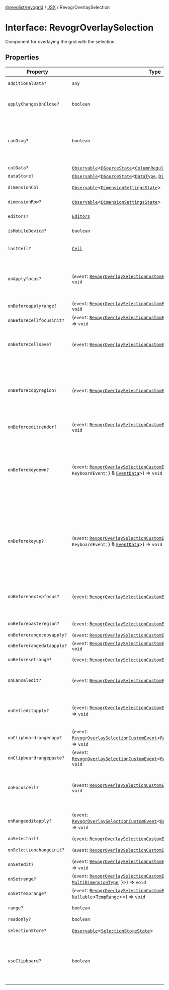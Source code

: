 [@revolist/revogrid](README.md) / [JSX](Namespace.JSX.md) / RevogrOverlaySelection

# Interface: RevogrOverlaySelection

Component for overlaying the grid with the selection.

## Properties

| Property | Type | Description | Defined in |
| ------ | ------ | ------ | ------ |
| `additionalData?` | `any` | Additional data to pass to renderer. | [src/components.d.ts:1892](https://github.com/revolist/revogrid/blob/477507f867ff98f395e0119897545945e222b246/src/components.d.ts#L1892) |
| `applyChangesOnClose?` | `boolean` | If true applys changes when cell closes if not Escape. | [src/components.d.ts:1896](https://github.com/revolist/revogrid/blob/477507f867ff98f395e0119897545945e222b246/src/components.d.ts#L1896) |
| `canDrag?` | `boolean` | Enable revogr-order-editor component (read more in revogr-order-editor component). Allows D&D. | [src/components.d.ts:1900](https://github.com/revolist/revogrid/blob/477507f867ff98f395e0119897545945e222b246/src/components.d.ts#L1900) |
| `colData?` | [`Observable`](TypeAlias.Observable.md)\<[`DSourceState`](TypeAlias.DSourceState.md)\<[`ColumnRegular`](Interface.ColumnRegular.md), [`DimensionCols`](TypeAlias.DimensionCols.md)\>\> | Column data store. | [src/components.d.ts:1904](https://github.com/revolist/revogrid/blob/477507f867ff98f395e0119897545945e222b246/src/components.d.ts#L1904) |
| `dataStore?` | [`Observable`](TypeAlias.Observable.md)\<[`DSourceState`](TypeAlias.DSourceState.md)\<[`DataType`](TypeAlias.DataType.md), [`DimensionRows`](TypeAlias.DimensionRows.md)\>\> | Row data store. | [src/components.d.ts:1908](https://github.com/revolist/revogrid/blob/477507f867ff98f395e0119897545945e222b246/src/components.d.ts#L1908) |
| `dimensionCol` | [`Observable`](TypeAlias.Observable.md)\<[`DimensionSettingsState`](Interface.DimensionSettingsState.md)\> | Dimension settings X. | [src/components.d.ts:1912](https://github.com/revolist/revogrid/blob/477507f867ff98f395e0119897545945e222b246/src/components.d.ts#L1912) |
| `dimensionRow?` | [`Observable`](TypeAlias.Observable.md)\<[`DimensionSettingsState`](Interface.DimensionSettingsState.md)\> | Dimension settings Y. | [src/components.d.ts:1916](https://github.com/revolist/revogrid/blob/477507f867ff98f395e0119897545945e222b246/src/components.d.ts#L1916) |
| `editors?` | [`Editors`](TypeAlias.Editors.md) | Custom editors register. | [src/components.d.ts:1920](https://github.com/revolist/revogrid/blob/477507f867ff98f395e0119897545945e222b246/src/components.d.ts#L1920) |
| `isMobileDevice?` | `boolean` | Is mobile view mode. | [src/components.d.ts:1924](https://github.com/revolist/revogrid/blob/477507f867ff98f395e0119897545945e222b246/src/components.d.ts#L1924) |
| `lastCell?` | [`Cell`](Interface.Cell.md) | Last real coordinates positions + 1. | [src/components.d.ts:1928](https://github.com/revolist/revogrid/blob/477507f867ff98f395e0119897545945e222b246/src/components.d.ts#L1928) |
| `onApplyfocus?` | (`event`: [`RevogrOverlaySelectionCustomEvent`](Interface.RevogrOverlaySelectionCustomEvent.md)\<[`FocusRenderEvent`](Interface.FocusRenderEvent.md)\>) => `void` | Before cell get focused. To prevent the default behavior of applying the edit data, you can call `e.preventDefault()`. | [src/components.d.ts:1932](https://github.com/revolist/revogrid/blob/477507f867ff98f395e0119897545945e222b246/src/components.d.ts#L1932) |
| `onBeforeapplyrange?` | (`event`: [`RevogrOverlaySelectionCustomEvent`](Interface.RevogrOverlaySelectionCustomEvent.md)\<[`FocusRenderEvent`](Interface.FocusRenderEvent.md)\>) => `void` | Before range applied. | [src/components.d.ts:1936](https://github.com/revolist/revogrid/blob/477507f867ff98f395e0119897545945e222b246/src/components.d.ts#L1936) |
| `onBeforecellfocusinit?` | (`event`: [`RevogrOverlaySelectionCustomEvent`](Interface.RevogrOverlaySelectionCustomEvent.md)\<[`BeforeSaveDataDetails`](TypeAlias.BeforeSaveDataDetails.md)\>) => `void` | Before cell focus. | [src/components.d.ts:1940](https://github.com/revolist/revogrid/blob/477507f867ff98f395e0119897545945e222b246/src/components.d.ts#L1940) |
| `onBeforecellsave?` | (`event`: [`RevogrOverlaySelectionCustomEvent`](Interface.RevogrOverlaySelectionCustomEvent.md)\<`any`\>) => `void` | Runs before cell save. Can be used to override or cancel original save. | [src/components.d.ts:1944](https://github.com/revolist/revogrid/blob/477507f867ff98f395e0119897545945e222b246/src/components.d.ts#L1944) |
| `onBeforecopyregion?` | (`event`: [`RevogrOverlaySelectionCustomEvent`](Interface.RevogrOverlaySelectionCustomEvent.md)\<`any`\>) => `void` | Before clipboard copy happened. Validate data before copy. To prevent the default behavior of editing data and use your own implementation, call `e.preventDefault()`. | [src/components.d.ts:1948](https://github.com/revolist/revogrid/blob/477507f867ff98f395e0119897545945e222b246/src/components.d.ts#L1948) |
| `onBeforeeditrender?` | (`event`: [`RevogrOverlaySelectionCustomEvent`](Interface.RevogrOverlaySelectionCustomEvent.md)\<[`FocusRenderEvent`](Interface.FocusRenderEvent.md)\>) => `void` | Before editor render. | [src/components.d.ts:1952](https://github.com/revolist/revogrid/blob/477507f867ff98f395e0119897545945e222b246/src/components.d.ts#L1952) |
| `onBeforekeydown?` | (`event`: [`RevogrOverlaySelectionCustomEvent`](Interface.RevogrOverlaySelectionCustomEvent.md)\<\{ `original`: `KeyboardEvent`; \} & [`EventData`](TypeAlias.EventData.md)\>) => `void` | Before key up event proxy, used to prevent key up trigger. If you have some custom behaviour event, use this event to check if it wasn't processed by internal logic. Call preventDefault(). | [src/components.d.ts:1956](https://github.com/revolist/revogrid/blob/477507f867ff98f395e0119897545945e222b246/src/components.d.ts#L1956) |
| `onBeforekeyup?` | (`event`: [`RevogrOverlaySelectionCustomEvent`](Interface.RevogrOverlaySelectionCustomEvent.md)\<\{ `original`: `KeyboardEvent`; \} & [`EventData`](TypeAlias.EventData.md)\>) => `void` | Before key down event proxy, used to prevent key down trigger. If you have some custom behaviour event, use this event to check if it wasn't processed by internal logic. Call preventDefault(). | [src/components.d.ts:1960](https://github.com/revolist/revogrid/blob/477507f867ff98f395e0119897545945e222b246/src/components.d.ts#L1960) |
| `onBeforenextvpfocus?` | (`event`: [`RevogrOverlaySelectionCustomEvent`](Interface.RevogrOverlaySelectionCustomEvent.md)\<[`Cell`](Interface.Cell.md)\>) => `void` | Fired when change of viewport happens. Usually when we switch between pinned regions. | [src/components.d.ts:1964](https://github.com/revolist/revogrid/blob/477507f867ff98f395e0119897545945e222b246/src/components.d.ts#L1964) |
| `onBeforepasteregion?` | (`event`: [`RevogrOverlaySelectionCustomEvent`](Interface.RevogrOverlaySelectionCustomEvent.md)\<`any`\>) => `void` | Before region paste happened. | [src/components.d.ts:1968](https://github.com/revolist/revogrid/blob/477507f867ff98f395e0119897545945e222b246/src/components.d.ts#L1968) |
| `onBeforerangecopyapply?` | (`event`: [`RevogrOverlaySelectionCustomEvent`](Interface.RevogrOverlaySelectionCustomEvent.md)\<[`ChangedRange`](TypeAlias.ChangedRange.md)\>) => `void` | Before range copy. | [src/components.d.ts:1972](https://github.com/revolist/revogrid/blob/477507f867ff98f395e0119897545945e222b246/src/components.d.ts#L1972) |
| `onBeforerangedataapply?` | (`event`: [`RevogrOverlaySelectionCustomEvent`](Interface.RevogrOverlaySelectionCustomEvent.md)\<[`FocusRenderEvent`](Interface.FocusRenderEvent.md)\>) => `void` | Range data apply. | [src/components.d.ts:1976](https://github.com/revolist/revogrid/blob/477507f867ff98f395e0119897545945e222b246/src/components.d.ts#L1976) |
| `onBeforesetrange?` | (`event`: [`RevogrOverlaySelectionCustomEvent`](Interface.RevogrOverlaySelectionCustomEvent.md)\<`any`\>) => `void` | Before range selection applied. | [src/components.d.ts:1980](https://github.com/revolist/revogrid/blob/477507f867ff98f395e0119897545945e222b246/src/components.d.ts#L1980) |
| `onCanceledit?` | (`event`: [`RevogrOverlaySelectionCustomEvent`](Interface.RevogrOverlaySelectionCustomEvent.md)\<`any`\>) => `void` | Used for editors support when editor close requested. | [src/components.d.ts:1984](https://github.com/revolist/revogrid/blob/477507f867ff98f395e0119897545945e222b246/src/components.d.ts#L1984) |
| `onCelleditapply?` | (`event`: [`RevogrOverlaySelectionCustomEvent`](Interface.RevogrOverlaySelectionCustomEvent.md)\<[`BeforeSaveDataDetails`](TypeAlias.BeforeSaveDataDetails.md)\>) => `void` | Cell edit apply to the data source. Triggers datasource edit on the root level. | [src/components.d.ts:1988](https://github.com/revolist/revogrid/blob/477507f867ff98f395e0119897545945e222b246/src/components.d.ts#L1988) |
| `onClipboardrangecopy?` | (`event`: [`RevogrOverlaySelectionCustomEvent`](Interface.RevogrOverlaySelectionCustomEvent.md)\<[`RangeClipboardCopyEventProps`](TypeAlias.RangeClipboardCopyEventProps.md)\>) => `void` | Range copy. | [src/components.d.ts:1992](https://github.com/revolist/revogrid/blob/477507f867ff98f395e0119897545945e222b246/src/components.d.ts#L1992) |
| `onClipboardrangepaste?` | (`event`: [`RevogrOverlaySelectionCustomEvent`](Interface.RevogrOverlaySelectionCustomEvent.md)\<[`RangeClipboardPasteEvent`](TypeAlias.RangeClipboardPasteEvent.md)\>) => `void` | Range paste event. | [src/components.d.ts:1996](https://github.com/revolist/revogrid/blob/477507f867ff98f395e0119897545945e222b246/src/components.d.ts#L1996) |
| `onFocuscell?` | (`event`: [`RevogrOverlaySelectionCustomEvent`](Interface.RevogrOverlaySelectionCustomEvent.md)\<[`ApplyFocusEvent`](Interface.ApplyFocusEvent.md)\>) => `void` | Cell get focused. To prevent the default behavior of applying the edit data, you can call `e.preventDefault()`. | [src/components.d.ts:2000](https://github.com/revolist/revogrid/blob/477507f867ff98f395e0119897545945e222b246/src/components.d.ts#L2000) |
| `onRangeeditapply?` | (`event`: [`RevogrOverlaySelectionCustomEvent`](Interface.RevogrOverlaySelectionCustomEvent.md)\<[`BeforeRangeSaveDataDetails`](TypeAlias.BeforeRangeSaveDataDetails.md)\>) => `void` | Range data apply. Triggers datasource edit on the root level. | [src/components.d.ts:2004](https://github.com/revolist/revogrid/blob/477507f867ff98f395e0119897545945e222b246/src/components.d.ts#L2004) |
| `onSelectall?` | (`event`: [`RevogrOverlaySelectionCustomEvent`](Interface.RevogrOverlaySelectionCustomEvent.md)\<`any`\>) => `void` | Select all. | [src/components.d.ts:2008](https://github.com/revolist/revogrid/blob/477507f867ff98f395e0119897545945e222b246/src/components.d.ts#L2008) |
| `onSelectionchangeinit?` | (`event`: [`RevogrOverlaySelectionCustomEvent`](Interface.RevogrOverlaySelectionCustomEvent.md)\<[`ChangedRange`](TypeAlias.ChangedRange.md)\>) => `void` | Selection range changed. | [src/components.d.ts:2012](https://github.com/revolist/revogrid/blob/477507f867ff98f395e0119897545945e222b246/src/components.d.ts#L2012) |
| `onSetedit?` | (`event`: [`RevogrOverlaySelectionCustomEvent`](Interface.RevogrOverlaySelectionCustomEvent.md)\<[`BeforeSaveDataDetails`](TypeAlias.BeforeSaveDataDetails.md)\>) => `void` | Set edit cell. | [src/components.d.ts:2016](https://github.com/revolist/revogrid/blob/477507f867ff98f395e0119897545945e222b246/src/components.d.ts#L2016) |
| `onSetrange?` | (`event`: [`RevogrOverlaySelectionCustomEvent`](Interface.RevogrOverlaySelectionCustomEvent.md)\<[`RangeArea`](TypeAlias.RangeArea.md) & \{ `type`: [`MultiDimensionType`](TypeAlias.MultiDimensionType.md); \}\>) => `void` | Set range. | [src/components.d.ts:2020](https://github.com/revolist/revogrid/blob/477507f867ff98f395e0119897545945e222b246/src/components.d.ts#L2020) |
| `onSettemprange?` | (`event`: [`RevogrOverlaySelectionCustomEvent`](Interface.RevogrOverlaySelectionCustomEvent.md)\<`null` \| [`Nullable`](TypeAlias.Nullable.md)\<[`TempRange`](TypeAlias.TempRange.md)\>\>) => `void` | Set temp range area during autofill. | [src/components.d.ts:2024](https://github.com/revolist/revogrid/blob/477507f867ff98f395e0119897545945e222b246/src/components.d.ts#L2024) |
| `range?` | `boolean` | Range selection allowed. | [src/components.d.ts:2028](https://github.com/revolist/revogrid/blob/477507f867ff98f395e0119897545945e222b246/src/components.d.ts#L2028) |
| `readonly?` | `boolean` | Readonly mode. | [src/components.d.ts:2032](https://github.com/revolist/revogrid/blob/477507f867ff98f395e0119897545945e222b246/src/components.d.ts#L2032) |
| `selectionStore?` | [`Observable`](TypeAlias.Observable.md)\<[`SelectionStoreState`](TypeAlias.SelectionStoreState.md)\> | Selection, range, focus. | [src/components.d.ts:2036](https://github.com/revolist/revogrid/blob/477507f867ff98f395e0119897545945e222b246/src/components.d.ts#L2036) |
| `useClipboard?` | `boolean` | Enable revogr-clipboard component (read more in revogr-clipboard component). Allows copy/paste. | [src/components.d.ts:2040](https://github.com/revolist/revogrid/blob/477507f867ff98f395e0119897545945e222b246/src/components.d.ts#L2040) |
